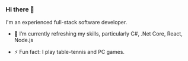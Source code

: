 ### Hi there 👋
I'm an experienced full-stack software developer.
- 🌱 I’m currently refreshing my skills, particularly C#, .Net Core, React, Node.js

- ⚡ Fun fact: I play table-tennis and PC games.
